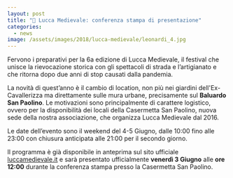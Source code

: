 ```yaml
---
layout: post
title: "📣 Lucca Medievale: conferenza stampa di presentazione"
categories:
  - news
image: /assets/images/2018/lucca-medievale/leonardi_4.jpg
---
```


Fervono i preparativi per la 6a edizione di Lucca Medievale, il festival che
unisce la rievocazione storica con gli spettacoli di strada e l’artigianato e
che ritorna dopo due anni di stop causati dalla pandemia.

<!-- more -->

La novità di quest’anno è il cambio di location, non più nei giardini
dell'Ex-Cavallerizza ma direttamente sulle mura urbane, precisamente sul
**Baluardo San Paolino**. Le motivazioni sono principalmente di carattere
logistico, ovvero per la disponibilità dei locali della Casermetta San Paolino,
nuova sede della nostra associazione, che organizza Lucca Medievale dal 2016.

Le date dell’evento sono il weekend del 4-5 Giugno, dalle 10:00 fino alle 23:00
con chiusura anticipata alle 21:00 per il secondo giorno.

Il programma è già disponibile in anteprima sul sito ufficiale
[luccamedievale.it](https://luccamedievale.it) e sarà presentato ufficialmente **venerdì
3 Giugno** alle **ore 12:00** durante la conferenza stampa presso la Casermetta
San Paolino.
